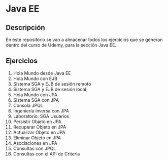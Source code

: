 # Java EE

## Descripción

En éste repositorio se van a almacenar todos los ejercicios que se generan dentro del curso de Udemy, para la sección Java EE.

## Ejercicios

1. Hola Mundo desde Java EE
2. Hola Mundo con EJB
3. Sistema SGA y EJB de sesión remoto
4. Sistema SGA y EJB de sesión local
5. Hola Mundo con JPA
6. Sistema SGA con JPA
7. Consola JPQL
8. Ingeniería inversa con JPA
9. Laboratorio: SGA Usuarios
10. Persistir Objeto en JPA
11. Recuperar Objeto en JPA
12. Actualizar Objeto en JPA
13. Eliminar Objeto en JPA
14. Asociaciones en JPA
15. Consultas con JPQL
16. Consultas con el API de Criteria

